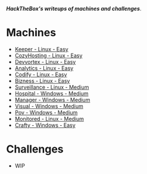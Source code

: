 ***HackTheBox's writeups of machines and challenges***.

# Machines

- [Keeper - Linux - Easy](./Keeper.md)
- [CozyHosting - Linux - Easy](./CozyHosting.md)
- [Devvortex - Linux - Easy](./Devvortex.md)
- [Analytics - Linux - Easy](./Analytics.md)
- [Codify - Linux - Easy](./Codify.md)
- [Bizness - Linux - Easy](./Bizness.md)
- [Surveillance - Linux - Medium](./Surveillance.md)
- [Hospital - Windows - Medium](./Hospital.md)
- [Manager - Windows - Medium](./Manager.md)
- [Visual - Windows - Medium](./Visual.md)
- [Pov - Windows - Medium](./Pov.md)
- [Monitored - Linux - Medium](./Monitored.md)
- [Crafty - Windows - Easy](./Crafty.md)

# Challenges

- WIP
